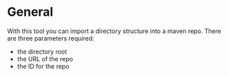 # General

With this tool you can import a directory structure into a maven repo. There are three
parameters required:
- the directory root
- the URL of the repo
- the ID for the repo